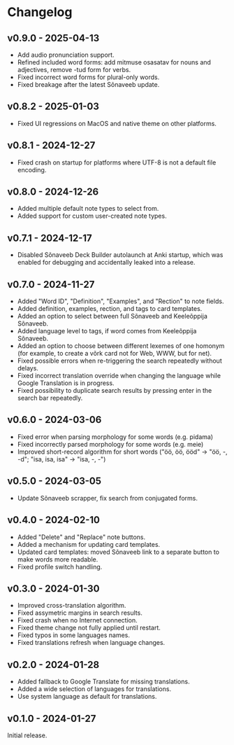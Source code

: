 # Changelog

## v0.9.0 - 2025-04-13

- Add audio pronunciation support.
- Refined included word forms: add mitmuse osasatav for nouns and adjectives, remove -tud form for verbs.
- Fixed incorrect word forms for plural-only words.
- Fixed breakage after the latest Sõnaveeb update.

## v0.8.2 - 2025-01-03

- Fixed UI regressions on MacOS and native theme on other platforms.

## v0.8.1 - 2024-12-27

- Fixed crash on startup for platforms where UTF-8 is not a default file encoding.

## v0.8.0 - 2024-12-26

- Added multiple default note types to select from.
- Added support for custom user-created note types.

## v0.7.1 - 2024-12-17

- Disabled Sõnaveeb Deck Builder autolaunch at Anki startup, which was enabled for debugging and accidentally leaked into a release.

## v0.7.0 - 2024-11-27

- Added "Word ID", "Definition", "Examples", and "Rection" to note fields.
- Added definition, examples, rection, and tags to card templates.
- Added an option to select between full Sõnaveeb and Keeleõppija Sõnaveeb.
- Added language level to tags, if word comes from Keeleõppija Sõnaveeb.
- Added an option to choose between different lexemes of one homonym (for example, to create a võrk card not for Web, WWW, but for net).
- Fixed possible errors when re-triggering the search repeatedly without delays.
- Fixed incorrect translation override when changing the language while Google Translation is in progress.
- Fixed possibility to duplicate search results by pressing enter in the search bar repeatedly.

## v0.6.0 - 2024-03-06

- Fixed error when parsing morphology for some words (e.g. pidama)
- Fixed incorrectly parsed morphology for some words (e.g. meie)
- Improved short-record algorithm for short words ("öö, öö, ööd" -> "öö, -, -d"; "isa, isa, isa" -> "isa, -, -")

## v0.5.0 - 2024-03-05

- Update Sõnaveeb scrapper, fix search from conjugated forms.

## v0.4.0 - 2024-02-10

- Added "Delete" and "Replace" note buttons.
- Added a mechanism for updating card templates.
- Updated card templates: moved Sõnaveeb link to a separate button to make words more readable.
- Fixed profile switch handling.

## v0.3.0 - 2024-01-30

- Improved cross-translation algorithm.
- Fixed assymetric margins in search results.
- Fixed crash when no Internet connection.
- Fixed theme change not fully applied until restart.
- Fixed typos in some languages names.
- Fixed translations refresh when language changes.


## v0.2.0 - 2024-01-28

- Added fallback to Google Translate for missing translations.
- Added a wide selection of languages for translations.
- Use system language as default for translations.


## v0.1.0 - 2024-01-27

Initial release.
